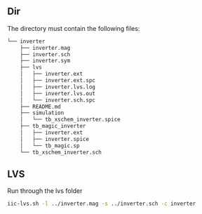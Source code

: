## Dir
The directory must contain the following files:
```bash
└── inverter
    ├── inverter.mag
    ├── inverter.sch
    ├── inverter.sym
    ├── lvs
    │   ├── inverter.ext
    │   ├── inverter.ext.spc
    │   ├── inverter.lvs.log
    │   ├── inverter.lvs.out
    │   └── inverter.sch.spc
    ├── README.md
    ├── simulation
    │   └── tb_xschem_inverter.spice
    ├── tb_magic_inverter
    │   ├── inverter.ext
    │   ├── inverter.spice
    │   └── tb_magic.sp
    └── tb_xschem_inverter.sch
```

## LVS
Run through the lvs folder
```bash
iic-lvs.sh -l ../inverter.mag -s ../inverter.sch -c inverter
```